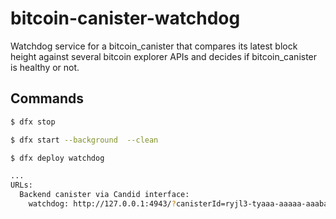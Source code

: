 # bitcoin-canister-watchdog

Watchdog service for a bitcoin_canister that compares its latest block height against several bitcoin explorer APIs and decides if bitcoin_canister is healthy or not.

## Commands

```sh
$ dfx stop

$ dfx start --background  --clean

$ dfx deploy watchdog

...
URLs:
  Backend canister via Candid interface:
    watchdog: http://127.0.0.1:4943/?canisterId=ryjl3-tyaaa-aaaaa-aaaba-cai&id=rrkah-fqaaa-aaaaa-aaaaq-cai
```

